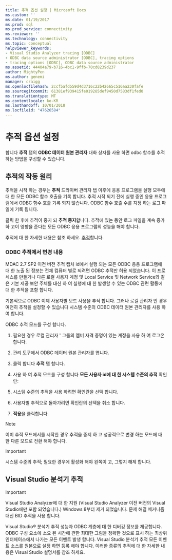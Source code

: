 ```yaml
---
title: 추적 옵션 설정 | Microsoft Docs
ms.custom: ''
ms.date: 01/19/2017
ms.prod: sql
ms.prod_service: connectivity
ms.reviewer: ''
ms.technology: connectivity
ms.topic: conceptual
helpviewer_keywords:
- Visual Studio Analyzer tracing [ODBC]
- ODBC data source administrator [ODBC], tracing options
- tracing options [ODBC], ODBC data source administrator
ms.assetid: 44404a79-b716-4bc1-9ffb-70cd8239d237
author: MightyPen
ms.author: genemi
manager: craigg
ms.openlocfilehash: 2ccf5afd559d4d3716c22b42665c516aa230fafe
ms.sourcegitcommit: 61381ef939415fe019285def9450d7583df1fed0
ms.translationtype: MT
ms.contentlocale: ko-KR
ms.lasthandoff: 10/01/2018
ms.locfileid: "47626584"
---
```

# <a name="setting-tracing-options"></a>추적 옵션 설정
합니다 **추적** 탭의 **ODBC 데이터 원본 관리자** 대화 상자를 사용 하면 odbc 함수를 추적 하는 방법을 구성할 수 있습니다.  
  
## <a name="how-tracing-works"></a>추적의 작동 원리  
 추적을 시작 하는 경우는 **추적** 드라이버 관리자 탭 이후에 응용 프로그램을 실행 모두에 대 한 모든 ODBC 함수 호출을 기록 합니다. 추적 시작 되기 전에 실행 중인 응용 프로그램에서 ODBC 함수 호출 기록 되지 않습니다. ODBC 함수 호출 수를 지정 하는 로그 파일에 기록 됩니다.  
  
 클릭 한 후에 추적이 중지 되 **추적 중지**합니다. 추적에 있는 동안 로그 파일을 계속 증가 하 고이 영향을 준다는 모든 ODBC 응용 프로그램의 성능을 해야 합니다.  
  
 추적에 대 한 자세한 내용은 참조 하세요. [추적](../../odbc/reference/develop-app/tracing.md)합니다.  
  
### <a name="changes-in-odbc-tracing"></a>ODBC 추적에서 변경 내용  
 MDAC 2.7 SP2 이전 버전 추적 캡처 id에서 실행 되는 모든 ODBC 응용 프로그램에 대 한 노출 된 정보는 전체 컴퓨터 별로 되려면 ODBC 추적만 허용 되었습니다. 이 프로세스를 만들거나 다른 로컬 사용자 계정 및 Local Service 및 Network Service와 같은 기본 제공 보안 주체를 대신 하 여 실행에 대 한 발생할 수 있는 ODBC 관련 활동에 대 한 추적을 포함 합니다.  
  
 기본적으로 ODBC 이제 사용자별 모드 사용을 추적 합니다. 그러나 로컬 관리자 인 경우 여전히 추적을 설정할 수 있습니다 시스템 수준의 ODBC 데이터 원본 관리자를 사용 하 여 합니다.  
  
 ODBC 추적 모드를 구성 합니다.  
  
1.  필요한 경우 로컬 관리자 ' 그룹의 멤버 자격 증명이 있는 계정을 사용 하 여 로그온 합니다.  
  
2.  관리 도구에서 ODBC 데이터 원본 관리자를 엽니다.  
  
3.  클릭 합니다 **추적** 탭 합니다.  
  
4.  사용 하 여 추적 모드를 구성 합니다 **모든 사용자 id에 대 한 시스템 수준의 추적** 확인란:  
  
5.  시스템 수준의 추적을 사용 하려면 확인란을 선택 합니다.  
  
6.  사용자별 추적으로 돌아가려면 확인란의 선택을 취소 합니다.  
  
7.  **적용**을 클릭합니다.  
  
> [!NOTE]  
>  이미 추적 모드에서를 시작한 경우 추적을 중지 하 고 성공적으로 변경 하는 모드에 대 한 다른 모드로 전환 해야 합니다.  
  
> [!IMPORTANT]  
>  시스템 수준의 추적; 필요한 경우에 활성화 해야 왼쪽이 고, 그렇지 해제 합니다.  
  
## <a name="visual-studio-analyzer-tracing"></a>Visual Studio 분석기 추적  
  
> [!IMPORTANT]  
>  Visual Studio Analyzer에 대 한 지원 (Visual Studio Analyzer 이전 버전의 Visual Studio에만 포함 되었습니다.) Windows 8부터 제거 되었습니다. 문제 해결 메커니즘 대신 BID 추적을 사용 합니다.  
  
 Visual Studio® 분석기 추적 성능과 ODBC 계층에 대 한 디버깅 정보를 제공합니다. ODBC 구성 요소에 소요 된 시간에 관한 최대한 그림을 정확한 것으로 표시 하는 최상위 인터페이스에서 나가는 모든 이벤트 발생 합니다. Visual Studio 분석기 추적 모든 이벤트 소스를 원본으로 설정 하면 등록 해야 합니다. 이러한 종류의 추적에 대 한 자세한 내용은 Visual Studio 설명서를 참조 하세요.
